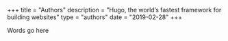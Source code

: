 +++
title = "Authors"
description = "Hugo, the world’s fastest framework for building websites"
type = "authors"
date = "2019-02-28"
+++

Words go here

